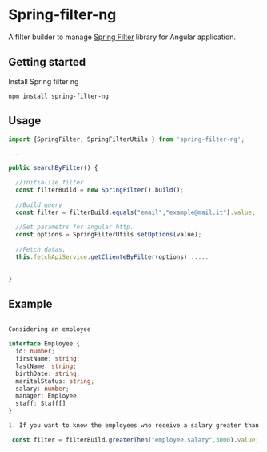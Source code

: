 # Spring-filter-ng

A filter builder to manage [Spring Filter](https://github.com/turkraft/spring-filter) library for Angular application.

## Getting started

Install Spring filter ng

```
npm install spring-filter-ng
```

## Usage

```ts
import {SpringFilter, SpringFilterUtils } from 'spring-filter-ng';
```

```ts
...

public searchByFilter() {

  //initialize filter
  const filterBuild = new SpringFilter().build(); 
  
  //Build query
  const filter = filterBuild.equals("email","example@mail.it").value;
  
  //Set parametrs for angular http.
  const options = SpringFilterUtils.setOptions(value);
  
  //Fetch datas.
  this.fetchApiService.getClienteByFilter(options)......
  

}
```

## Example

```ts

Considering an employee

interface Employee {
  id: number;
  firstName: string;
  lastName: string;
  birthDate: string;
  maritalStatus: string;
  salary: number;
  manager: Employee
  staff: Staff[]
}

1. If you want to know the employees who receive a salary greater than 3000:

 const filter = filterBuild.greaterThen("employee.salary",3000).value;

```



